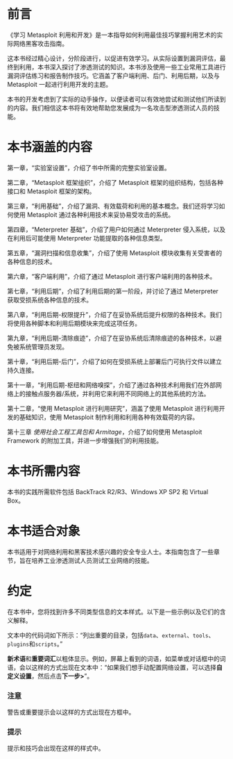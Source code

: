 # 前言

《学习 Metasploit 利用和开发》是一本指导如何利用最佳技巧掌握利用艺术的实际网络黑客攻击指南。

这本书经过精心设计，分阶段进行，以促进有效学习。从实际设置到漏洞评估，最终到利用，本书深入探讨了渗透测试的知识。本书涉及使用一些工业常用工具进行漏洞评估练习和报告制作技巧。它涵盖了客户端利用、后门、利用后期，以及与 Metasploit 一起进行利用开发的主题。

本书的开发考虑到了实际的动手操作，以便读者可以有效地尝试和测试他们所读到的内容。我们相信这本书将有效地帮助您发展成为一名攻击型渗透测试人员的技能。

# 本书涵盖的内容

第一章，“实验室设置”，介绍了书中所需的完整实验室设置。

第二章，“Metasploit 框架组织”，介绍了 Metasploit 框架的组织结构，包括各种接口和 Metasploit 框架的架构。

第三章，“利用基础”，介绍了漏洞、有效载荷和利用的基本概念。我们还将学习如何使用 Metasploit 通过各种利用技术来妥协易受攻击的系统。

第四章，“Meterpreter 基础”，介绍了用户如何通过 Meterpreter 侵入系统，以及在利用后可能使用 Meterpreter 功能提取的各种信息类型。

第五章，“漏洞扫描和信息收集”，介绍了使用 Metasploit 模块收集有关受害者的各种信息的技术。

第六章，“客户端利用”，介绍了通过 Metasploit 进行客户端利用的各种技术。

第七章，“利用后期”，介绍了利用后期的第一阶段，并讨论了通过 Meterpreter 获取受损系统各种信息的技术。

第八章，“利用后期-权限提升”，介绍了在妥协系统后提升权限的各种技术。我们将使用各种脚本和利用后期模块来完成这项任务。

第九章，“利用后期-清除痕迹”，介绍了在妥协系统后清除痕迹的各种技术，以避免被系统管理员发现。

第十章，“利用后期-后门”，介绍了如何在受损系统上部署后门可执行文件以建立持久连接。

第十一章，“利用后期-枢纽和网络嗅探”，介绍了通过各种技术利用我们在外部网络上的接触点服务器/系统，并利用它来利用不同网络上的其他系统的方法。

第十二章，“使用 Metasploit 进行利用研究”，涵盖了使用 Metasploit 进行利用开发的基础知识，使用 Metasploit 制作利用和利用各种有效载荷的内容。

第十三章 *使用社会工程工具包和 Armitage*，介绍了如何使用 Metasploit Framework 的附加工具，并进一步增强我们的利用技能。

# 本书所需内容

本书的实践所需软件包括 BackTrack R2/R3、Windows XP SP2 和 Virtual Box。

# 本书适合对象

本书适用于对网络利用和黑客技术感兴趣的安全专业人士。本指南包含了一些章节，旨在培养工业渗透测试人员测试工业网络的技能。

# 约定

在本书中，您将找到许多不同类型信息的文本样式。以下是一些示例以及它们的含义解释。

文本中的代码词如下所示：“列出重要的目录，包括`data`、`external`、`tools`、`plugins`和`scripts`。”

**新术语**和**重要词汇**以粗体显示。例如，屏幕上看到的词语，如菜单或对话框中的词语，会以这样的方式出现在文本中：“如果我们想手动配置网络设置，可以选择**自定义设置**，然后点击**下一步>**”。

### 注意

警告或重要提示会以这样的方式出现在方框中。

### 提示

提示和技巧会出现在这样的样式中。
